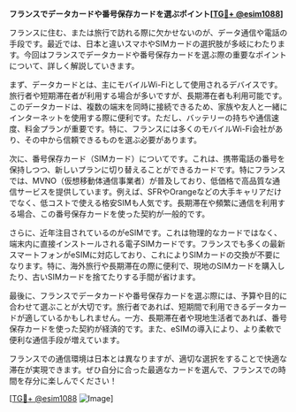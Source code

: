 **フランスでデータカードや番号保存カードを選ぶポイント[[TG💪+ @esim1088](https://t.me/s/esim1088)]**

フランスに住む、または旅行で訪れる際に欠かせないのが、データ通信や電話の手段です。最近では、日本と違いスマホやSIMカードの選択肢が多岐にわたります。今回はフランスでデータカードや番号保存カードを選ぶ際の重要なポイントについて、詳しく解説していきます。

まず、データカードとは、主にモバイルWi-Fiとして使用されるデバイスです。旅行者や短期滞在者が利用する場合が多いですが、長期滞在者も利用可能です。このデータカードは、複数の端末を同時に接続できるため、家族や友人と一緒にインターネットを使用する際に便利です。ただし、バッテリーの持ちや通信速度、料金プランが重要です。特に、フランスには多くのモバイルWi-Fi会社があり、その中から信頼できるものを選ぶ必要があります。

次に、番号保存カード（SIMカード）についてです。これは、携帯電話の番号を保持しつつ、新しいプランに切り替えることができるカードです。特にフランスでは、MVNO（仮想移動体通信事業者）が普及しており、低価格で高品質な通信サービスを提供しています。例えば、SFRやOrangeなどの大手キャリアだけでなく、低コストで使える格安SIMも人気です。長期滞在や頻繁に通信を利用する場合、この番号保存カードを使った契約が一般的です。

さらに、近年注目されているのがeSIMです。これは物理的なカードではなく、端末内に直接インストールされる電子SIMカードです。フランスでも多くの最新スマートフォンがeSIMに対応しており、これによりSIMカードの交換が不要になります。特に、海外旅行や長期滞在の際に便利で、現地のSIMカードを購入したり、古いSIMカードを捨てたりする手間が省けます。

最後に、フランスでデータカードや番号保存カードを選ぶ際には、予算や目的に合わせて選ぶことが大切です。旅行者であれば、短期間で利用できるデータカードが適しているかもしれません。一方、長期滞在者や現地生活者であれば、番号保存カードを使った契約が経済的です。また、eSIMの導入により、より柔軟で便利な通信手段が増えています。

フランスでの通信環境は日本とは異なりますが、適切な選択をすることで快適な滞在が実現できます。ぜひ自分に合った最適なカードを選んで、フランスでの時間を存分に楽しんでください！

[[TG💪+ @esim1088](https://t.me/s/esim1088) ![Image](https://i.postimg.cc/Y0z9fWf4/image.png)]